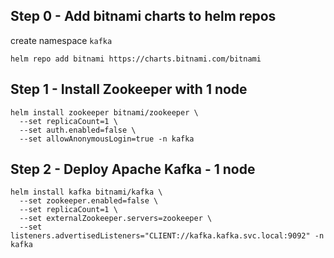 ## Step 0 - Add bitnami charts to helm repos
create namespace `kafka`
```shell
helm repo add bitnami https://charts.bitnami.com/bitnami
```
## Step 1 - Install Zookeeper with 1 node

```shell
helm install zookeeper bitnami/zookeeper \
  --set replicaCount=1 \
  --set auth.enabled=false \
  --set allowAnonymousLogin=true -n kafka
```
## Step 2 - Deploy Apache Kafka - 1 node

```shell
helm install kafka bitnami/kafka \
  --set zookeeper.enabled=false \
  --set replicaCount=1 \
  --set externalZookeeper.servers=zookeeper \
  --set listeners.advertisedListeners="CLIENT://kafka.kafka.svc.local:9092" -n kafka
```
